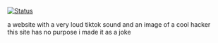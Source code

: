 [![Status](https://status.sobakintech.xyz/api/badge/10/status?style=for-the-badge)](https://status.sobakintech.xyz)

a website with a very loud tiktok sound and an image of a cool hacker<br>
this site has no purpose i made it as a joke
